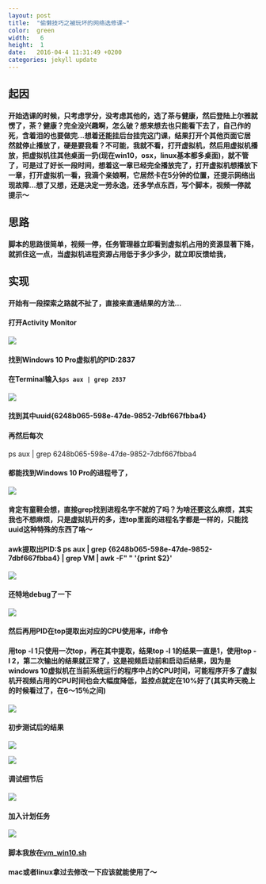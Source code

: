 ```yaml
--- 
layout: post 
title:  "偷懒技巧之被玩坏的网络选修课~" 
color:  green 
width:   6 
height:  1 
date:   2016-04-4 11:31:49 +0200 
categories: jekyll update 
---
```


## 起因

#### 开始选课的时候，只考虑学分，没考虑其他的，选了茶与健康，然后登陆上尔雅就愣了，茶？健康？完全没兴趣啊，怎么破？想来想去也只能看下去了，自己作的死，含着泪的也要做完...想着还能挂后台挂完这门课，结果打开个其他页面它居然就停止播放了，硬是要我看？不可能，我就不看，打开虚拟机，然后用虚拟机播放，把虚拟机往其他桌面一扔(现在win10，osx，linux基本都多桌面)，就不管了，可是过了好长一段时间，想着这一章已经完全播放完了，打开虚拟机想播放下一章，打开虚拟机一看，我滴个亲娘啊，它居然卡在5分钟的位置，还提示网络出现故障...想了又想，还是决定一劳永逸，还多学点东西，写个脚本，视频一停就提示～

## 思路

#### 脚本的思路很简单，视频一停，任务管理器立即看到虚拟机占用的资源显著下降，就抓住这一点，当虚拟机进程资源占用低于多少多少，就立即反馈给我，

## 实现

#### 开始有一段探索之路就不扯了，直接来直通结果的方法...

#### 打开Activity Monitor 

![](https://github.com/chenyanshan/images/blob/master/linux/sh/%E6%88%AA%E5%9B%BE%202016-03-31%2012%E6%97%B605%E5%88%8636%E7%A7%92.jpg?raw=true)

#### 找到Windows 10 Pro虚拟机的PID:2837
#### 在Terminal输入`$ps aux | grep 2837`

![](https://github.com/chenyanshan/images/blob/master/linux/sh/%E6%88%AA%E5%9B%BE%202016-03-30%2019%E6%97%B635%E5%88%8629%E7%A7%92.jpg?raw=true)

#### 找到其中uuid{6248b065-598e-47de-9852-7dbf667fbba4}

#### 再然后每次
ps aux | grep 6248b065-598e-47de-9852-7dbf667fbba4
#### 都能找到Windows 10 Pro的进程号了，

![](https://github.com/chenyanshan/images/blob/master/linux/sh/%E6%88%AA%E5%9B%BE%202016-03-30%2019%E6%97%B638%E5%88%8643%E7%A7%92.jpg?raw=true)

#### 肯定有童鞋会想，直接grep找到进程名字不就的了吗？为啥还要这么麻烦，其实我也不想麻烦，只是虚拟机开的多，连top里面的进程名字都是一样的，只能找uuid这种特殊的东西了咯～

#### awk提取出PID:$ ps aux | grep {6248b065-598e-47de-9852-7dbf667fbba4} | grep VM | awk -F" " '{print $2}'

![](https://github.com/chenyanshan/images/blob/master/linux/sh/%E6%88%AA%E5%9B%BE%202016-03-30%2020%E6%97%B612%E5%88%8649%E7%A7%92.jpg?raw=true)

#### 还特地debug了一下

![](https://github.com/chenyanshan/images/blob/master/linux/sh/%E6%88%AA%E5%9B%BE%202016-03-30%2020%E6%97%B617%E5%88%8623%E7%A7%92.jpg?raw=true)

#### 然后再用PID在top提取出对应的CPU使用率，if命令

#### 用top -l 1只使用一次top，再在其中提取，结果top -l 1的结果一直是1，使用top -l 2，第二次输出的结果就正常了，这是视频启动前和启动后结果，因为是windows 10虚拟机在当前系统运行的程序中占的CPU时间，可能程序开多了虚拟机开视频占用的CPU时间也会大幅度降低，监控点就定在10%好了(其实昨天晚上的时候看过了，在6～15％之间)

![](https://github.com/chenyanshan/images/blob/master/linux/sh/%E6%88%AA%E5%9B%BE%202016-03-31%2008%E6%97%B651%E5%88%8608%E7%A7%92.jpg?raw=true)

#### 初步测试后的结果

![](https://github.com/chenyanshan/images/blob/master/linux/sh/%E6%88%AA%E5%9B%BE%202016-03-31%2009%E6%97%B625%E5%88%8650%E7%A7%92.jpg?raw=true)

![](https://github.com/chenyanshan/images/blob/master/linux/sh/%E6%88%AA%E5%9B%BE%202016-03-31%2011%E6%97%B610%E5%88%8651%E7%A7%92.jpg?raw=true)

#### 调试细节后

![](https://github.com/chenyanshan/images/blob/master/linux/sh/%E6%88%AA%E5%9B%BE%202016-03-31%2011%E6%97%B609%E5%88%8606%E7%A7%92.jpg?raw=true)

#### 加入计划任务

![](https://github.com/chenyanshan/images/blob/master/linux/sh/%E6%88%AA%E5%9B%BE%202016-03-31%2011%E6%97%B659%E5%88%8610%E7%A7%92.jpg?raw=true)

#### 脚本我放在[vm_win10.sh](https://github.com/chenyanshan/sh/blob/master/vm_win10.sh)
#### mac或者linux拿过去修改一下应该就能使用了～
